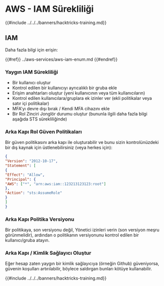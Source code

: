 # AWS - IAM Sürekliliği

{{#include ../../../banners/hacktricks-training.md}}

## IAM

Daha fazla bilgi için erişin:

{{#ref}}
../aws-services/aws-iam-enum.md
{{#endref}}

### Yaygın IAM Sürekliliği

- Bir kullanıcı oluştur
- Kontrol edilen bir kullanıcıyı ayrıcalıklı bir gruba ekle
- Erişim anahtarları oluştur (yeni kullanıcının veya tüm kullanıcıların)
- Kontrol edilen kullanıcılara/gruplara ek izinler ver (ekli politikalar veya satır içi politikalar)
- MFA'yı devre dışı bırak / Kendi MFA cihazını ekle
- Bir Rol Zinciri Jonglör durumu oluştur (bununla ilgili daha fazla bilgi aşağıda STS sürekliliğinde)

### Arka Kapı Rol Güven Politikaları

Bir güven politikasını arka kapı ile oluşturabilir ve bunu sizin kontrolünüzdeki bir dış kaynak için üstlenebilirsiniz (veya herkes için):
```json
{
"Version": "2012-10-17",
"Statement": [
{
"Effect": "Allow",
"Principal": {
"AWS": ["*", "arn:aws:iam::123213123123:root"]
},
"Action": "sts:AssumeRole"
}
]
}
```
### Arka Kapı Politika Versiyonu

Bir politikaya, son versiyonu değil, Yönetici izinleri verin (son versiyon meşru görünmelidir), ardından o politikanın versiyonunu kontrol edilen bir kullanıcı/gruba atayın.

### Arka Kapı / Kimlik Sağlayıcı Oluştur

Eğer hesap zaten yaygın bir kimlik sağlayıcıya (örneğin Github) güveniyorsa, güvenin koşulları artırılabilir, böylece saldırgan bunları kötüye kullanabilir.

{{#include ../../../banners/hacktricks-training.md}}
